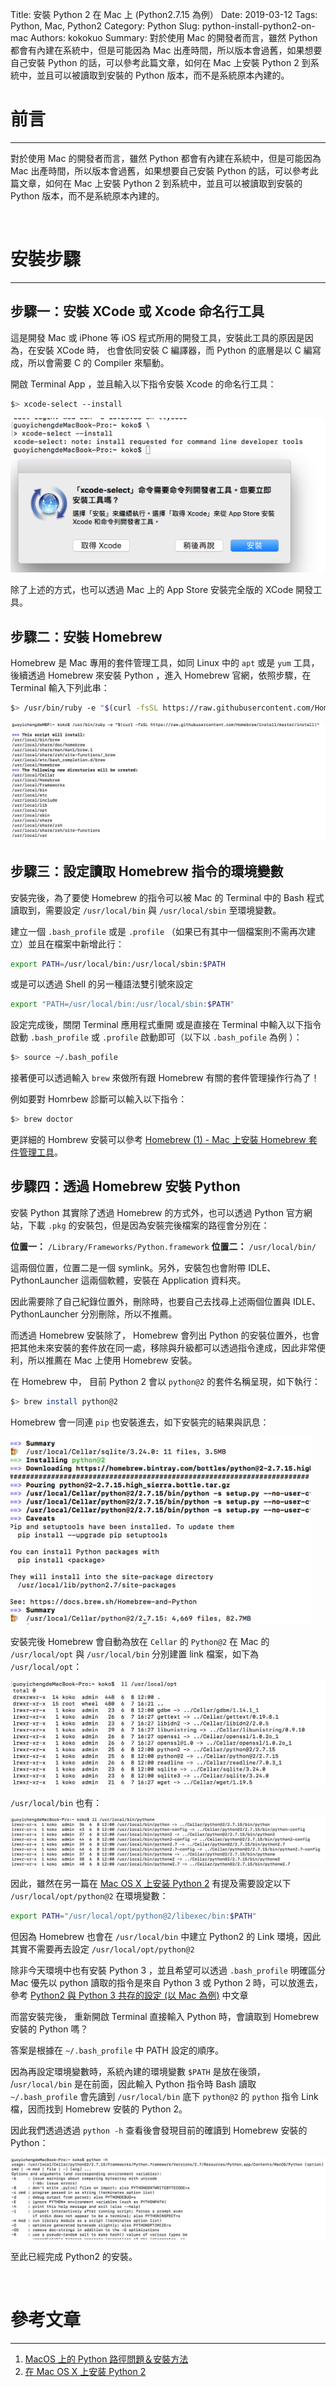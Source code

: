 Title: 安裝 Python 2 在 Mac 上 (Python2.7.15 為例）
Date: 2019-03-12
Tags: Python, Mac, Python2
Category: Python
Slug: python-install-python2-on-mac
Authors: kokokuo
Summary: 對於使用 Mac 的開發者而言，雖然 Python 都會有內建在系統中，但是可能因為 Mac 出產時間，所以版本會過舊，如果想要自己安裝 Python 的話，可以參考此篇文章，如何在 Mac 上安裝 Python 2 到系統中，並且可以被讀取到安裝的 Python 版本，而不是系統原本內建的。

# 前言
---
對於使用 Mac 的開發者而言，雖然 Python 都會有內建在系統中，但是可能因為 Mac 出產時間，所以版本會過舊，如果想要自己安裝 Python 的話，可以參考此篇文章，如何在 Mac 上安裝 Python 2 到系統中，並且可以被讀取到安裝的 Python 版本，而不是系統原本內建的。

<br/>

# 安裝步驟
---
## 步驟一：安裝 XCode 或 Xcode 命名行工具
這是開發 Mac 或 iPhone 等 iOS 程式所用的開發工具，安裝此工具的原因是因為，在安裝 XCode 時， 也會依同安裝 C 編譯器，而 Python 的底層是以 C 編寫成，所以會需要 C 的 Compiler 來驅動。

開啟 Terminal App ，並且輸入以下指令安裝 Xcode 的命名行工具：

```bash
$> xcode-select --install
```

<img src="../images/20190312-python-install-python2-on-mac/1-Install-XCode-Tool.png" alt="1-Install-XCode-Tool" />

除了上述的方式，也可以透過 Mac 上的 App Store 安裝完全版的 XCode 開發工具。

## 步驟二：安裝 Homebrew 
Homebrew 是 Mac 專用的套件管理工具，如同 Linux 中的 `apt` 或是 `yum` 工具，後續透過 Homebrew 來安裝 Python ，進入 Homebrew 官網，依照步驟，在 Terminal 輸入下列此串：

```bash
$> /usr/bin/ruby -e "$(curl -fsSL https://raw.githubusercontent.com/Homebrew/install/master/install)"
```

<img src="../images/20190312-python-install-python2-on-mac/2-Install-Homebrew.png" alt="2-Install-Homebrew" />

## 步驟三：設定讀取 Homebrew 指令的環境變數

安裝完後，為了要使 Homebrew 的指令可以被 Mac 的 Terminal 中的 Bash 程式讀取到，需要設定 `/usr/local/bin` 與 `/usr/local/sbin` 至環境變數。

建立一個 `.bash_profile` 或是 `.profile` （如果已有其中一個檔案則不需再次建立）並且在檔案中新增此行：

```bash
export PATH=/usr/local/bin:/usr/local/sbin:$PATH
```

或是可以透過 Shell 的另一種語法雙引號來設定

```bash
export "PATH=/usr/local/bin:/usr/local/sbin:$PATH"
```

設定完成後，關閉 Terminal 應用程式重開 或是直接在 Terminal 中輸入以下指令啟動 `.bash_profile` 或 `.profile` 啟動即可（以下以 `.bash_pofile` 為例 ）：

```bash
$> source ~/.bash_pofile
```

接著便可以透過輸入 `brew` 來做所有跟 Homebrew 有關的套件管理操作行為了！ 

例如要對 Homrbew 診斷可以輸入以下指令：

```bash
$> brew doctor
```

更詳細的 Hombrew 安裝可以參考 [Homebrew (1) - Mac 上安裝 Homebrew 套件管理工具]({filename}/posts/20190306-mac-install-homebrew.md)。

## 步驟四：透過 Homebrew 安裝 Python
安裝 Python 其實除了透過 Homebrew 的方式外，也可以透過 Python 官方網站，下載 `.pkg` 的安裝包，但是因為安裝完後檔案的路徑會分別在：


**位置一：** `/Library/Frameworks/Python.framework`
**位置二：** `/usr/local/bin/`


這兩個位置，位置二是一個 symlink。另外，安裝包也會附帶 IDLE、PythonLauncher 這兩個軟體，安裝在 Application 資料夾。

因此需要除了自己紀錄位置外，刪除時，也要自己去找尋上述兩個位置與 IDLE、PythonLauncher 分別刪除，所以不推薦。

而透過 Homebrew 安裝除了， Homebrew 會列出 Python 的安裝位置外，也會把其他未來安裝的套件放在同一處，移除與升級都可以透過指令達成，因此非常便利，所以推薦在 Mac 上使用 Homebrew 安裝。

在 Homebrew 中， 目前 Python 2 會以 `python@2` 的套件名稱呈現，如下執行：

```bash
$> brew install python@2
```

Homebrew 會一同連 `pip` 也安裝進去，如下安裝完的結果與訊息：

<img src="../images/20190312-python-install-python2-on-mac/3-install-python2-by-homebrew.png" alt="3-install-python2-by-homebrew" width="480px"/>

安裝完後 Homebrew 會自動為放在 `Cellar` 的 `Python@2` 在 Mac 的 `/usr/local/opt` 與 `/usr/local/bin` 分別建置 link 檔案，如下為 `/usr/local/opt`：

<img src="../images/20190312-python-install-python2-on-mac/4-installed-python2-location-1.png" alt="4-installed-python2-location-1" />

`/usr/local/bin` 也有：

<img src="../images/20190312-python-install-python2-on-mac/4-installed-python2-location-2.png" alt="4-installed-python2-location-2" />

因此，雖然在另一篇在 [Mac OS X 上安装 Python 2](http://pythonguidecn.readthedocs.io/zh/latest/starting/install/osx.html) 有提及需要設定以下 `/usr/local/opt/python@2` 在環境變數：

```bash
export PATH="/usr/local/opt/python@2/libexec/bin:$PATH"
```

但因為 Homebrew 也會在 `/usr/local/bin` 中建立 Python2 的 Link 環境，因此其實不需要再去設定 `/usr/local/opt/python@2`

除非今天環境中也有安裝 Python 3 ，並且希望可以透過 `.bash_profile` 明確區分 Mac 優先以 python 讀取的指令是來自 Python 3 或 Python 2 時，可以放進去，參考 [Python2 與 Python 3 共存的設定 (以 Mac 為例)]({filename}/posts/20190312-python2-python3-run-on-mac.md) 中文章

而當安裝完後， 重新開啟 Terminal 直接輸入 Python 時，會讀取到 Homebrew 安裝的 Python 嗎？ 

答案是根據在 `~/.bash_profile` 中 PATH 設定的順序。

因為再設定環境變數時，系統內建的環境變數 `$PATH` 是放在後頭， /`usr/local/bin` 是在前面，因此輸入 Python 指令時 Bash 讀取 `~/.bash_profile` 會先讀到 `/usr/local/bin` 底下 `python@2` 的 `python` 指令 Link 檔，因而找到 Homebrew 安裝的 Python 2。

因此我們透過透過 `python -h` 查看後會發現目前的確讀到 Homebrew 安裝的 Python：

<img src="../images/20190312-python-install-python2-on-mac/5-python2-help-command.png" alt="5-python2-help-command"/>

至此已經完成 Python2 的安裝。

<br/>

# 參考文章
---
1. [MacOS 上的 Python 路徑問題＆安裝方法](https://medium.com/denix-daily/macos%E4%B8%8A%E7%9A%84python%E8%B7%AF%E5%BE%91%E5%95%8F%E9%A1%8C-%E5%AE%89%E8%A3%9D%E6%96%B9%E6%B3%95-a10c01cc42a)
2. [在 Mac OS X 上安装 Python 2](http://pythonguidecn.readthedocs.io/zh/latest/starting/install/osx.html)

